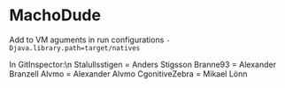 MachoDude
=====
Add to VM aguments in run configurations
`-Djava.library.path=target/natives`

In GitInspector:\n
Stalullsstigen = Anders Stigsson
Branne93 = Alexander Branzell
Alvmo = Alexander Alvmo
CgonitiveZebra = Mikael Lönn 